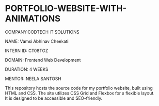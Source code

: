 # PORTFOLIO-WEBSITE-WITH-ANIMATIONS

COMPANY:CODTECH IT SOLUTIONS

NAME: Vamsi Abhinav Cheekati

INTERN ID: CT08TOZ

DOMAIN: Frontend Web Development

DURATION: 4 WEEKS

MENTOR: NEELA SANTOSH

This repository hosts the source code for my portfolio website, built using HTML and CSS. The site utilizes CSS Grid and Flexbox for a flexible layout. It is designed to be accessible and SEO-friendly.
